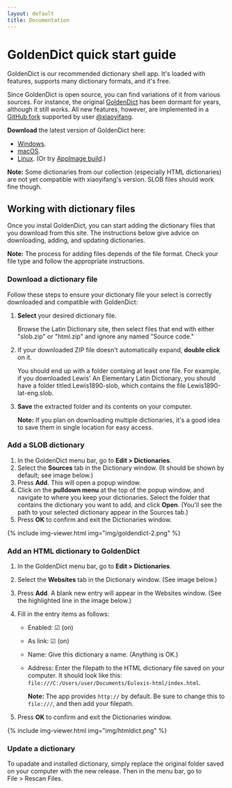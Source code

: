 ```yaml
---
layout: default
title: Documentation
---
```


# GoldenDict quick start guide

GoldenDict is our recommended dictionary shell app. It's loaded with features, supports many dictionary formats, and it's free.

Since GoldenDict is open source, you can find variations of it from various sources. For instance, the original [GoldenDict](http://goldendict.org) has been dormant for years, although it still works. All new features, however, are implemented in a [GitHub fork](https://github.com/xiaoyifang/goldendict/releases) supported by user [@xiaoyifang](https://github.com/xiaoyifang/goldendict).

**Download** the latest version of GoldenDict here:

* [Windows](https://github.com/goldendict/goldendict/wiki/Early-Access-Builds-for-Windows).
* [macOS](https://github.com/goldendict/goldendict/wiki/Early-Access-Builds-for-Mac-OS-X).
* [Linux](https://flathub.org/apps/io.github.xiaoyifang.goldendict_ng). (Or try [AppImage build](https://github.com/Abs62/goldendict/releases).)

**Note:** Some dictionaries from our collection (especially HTML dictionaries) are not yet compatible with xiaoyifang's version. SLOB files should work fine though.

## Working with dictionary files

Once you instal GoldenDict, you can start adding the dictionary files that you download from this site. The instructions below give advice on downloading, adding, and updating dictionaries.

**Note:** The process for adding files depends of the file format. Check your file type and follow the appropriate instructions.

### Download a dictionary file

Follow these steps to ensure your dictionary file your select is correctly downloaded and compatible with GoldenDict:

1. **Select** your desired dictionary file.

    Browse the Latin Dictionary site, then select files that end with either "slob.zip" or "html.zip" and ignore any named "Source code."
1. If your downloaded ZIP file doesn't automatically expand, **double click** on it.

    You should end up with a folder containg at least one file. For example, if you downloaded Lewis' An Elementary Latin Dictionary, you should have a folder titled Lewis1890-slob, which contains the file Lewis1890-lat-eng.slob.
1. **Save** the extracted folder and its contents on your computer.

    **Note:** If you plan on downloading multiple dictionaries, it's a good idea to save them in single location for easy access.

### Add a SLOB dictionary

1. In the GoldenDict menu bar, go to **Edit > Dictionaries**.
1. Select the **Sources** tab in the Dictionary window. (It should be shown by default; see image below.)
1. Press **Add**. This will open a popup window.
1. Click on the **pulldown menu** at the top of the popup window, and navigate to where you keep your dictionaries. Select the folder that contains the dictionary you want to add, and click **Open**. (You'll see the path to your selected dictionary appear in the Sources tab.)
1. Press **OK** to confirm and exit the Dictionaries window.

{% include img-viewer.html img="img/goldendict-2.png" %}

### Add an HTML dictionary to GoldenDict

1. In the GoldenDict menu bar, go to **Edit > Dictionaries**.
1. Select the **Websites** tab in the Dictionary window. (See image below.)
1. Press **Add**. A blank new entry will appear in the Websites window. (See the highlighted line in the image below.)
1. Fill in the entry items as follows:

    * Enabled: ☑ (on)
    * As link: ☑ (on)
    * Name: Give this dictionary a name. (Anything is OK.)
    * Address: Enter the filepath to the HTML dictionary file saved on your computer. It should look like this: `file:///C:/Users/user/Documents/Eulexis-html/index.html`.
    
        **Note:** The app provides `http://` by default. Be sure to change this to `file:///`, and then add your filepath.

1. Press **OK** to confirm and exit the Dictionaries window.

{% include img-viewer.html img="img/htmldict.png" %}

### Update a dictionary

To upadate and installed dictionary, simply replace the original folder saved on your computer with the new release. Then in the menu bar, go to File&nbsp;>&nbsp;Rescan Files.
